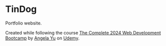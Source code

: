 # TinDog

Portfolio website.

Created while following the course [The Complete 2024 Web Development Bootcamp](https://www.udemy.com/course/the-complete-web-development-bootcamp/) by [Angela Yu](https://www.udemy.com/user/4b4368a3-b5c8-4529-aa65-2056ec31f37e/) on [Udemy](https://www.udemy.com).
